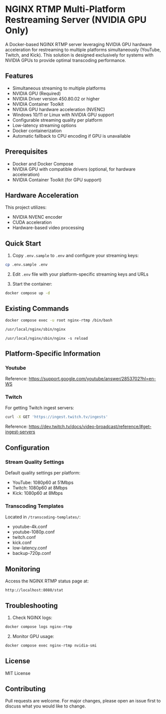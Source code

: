 # NGINX RTMP Multi-Platform Restreaming Server (NVIDIA GPU Only)

A Docker-based NGINX RTMP server leveraging NVIDIA GPU hardware acceleration for restreaming to multiple platforms simultaneously (YouTube, Twitch, and Kick). This solution is designed exclusively for systems with NVIDIA GPUs to provide optimal transcoding performance.

## Features

- Simultaneous streaming to multiple platforms
- NVIDIA GPU (Required)
- NVIDIA Driver version 450.80.02 or higher
- NVIDIA Container Toolkit
- NVIDIA GPU hardware acceleration (NVENC)
- Windows 10/11 or Linux with NVIDIA GPU support
- Configurable streaming quality per platform
- Low-latency streaming options
- Docker containerization
- Automatic fallback to CPU encoding if GPU is unavailable

## Prerequisites

- Docker and Docker Compose
- NVIDIA GPU with compatible drivers (optional, for hardware acceleration)
- NVIDIA Container Toolkit (for GPU support)

## Hardware Acceleration

This project utilizes:
- NVIDIA NVENC encoder
- CUDA acceleration
- Hardware-based video processing

## Quick Start

1. Copy `.env.sample` to `.env` and configure your streaming keys:
```bash
cp .env.sample .env
```

2. Edit `.env` file with your platform-specific streaming keys and URLs

3. Start the container:
```bash
docker compose up -d
```

## Existing Commands

```bash
docker compose exec -u root nginx-rtmp /bin/bash
```

```bash
/usr/local/nginx/sbin/nginx
```

```
/usr/local/nginx/sbin/nginx -s reload
```

## Platform-Specific Information

### Youtube

Reference: https://support.google.com/youtube/answer/2853702?hl=en-WS

### Twitch

For getting Twitch ingest servers:

```bash
curl -X GET 'https://ingest.twitch.tv/ingests' 
```

Reference: https://dev.twitch.tv/docs/video-broadcast/reference/#get-ingest-servers

## Configuration

### Stream Quality Settings

Default quality settings per platform:

- YouTube: 1080p60 at 51Mbps
- Twitch: 1080p60 at 8Mbps
- Kick: 1080p60 at 8Mbps

### Transcoding Templates

Located in `/transcoding-templates/`:
- youtube-4k.conf
- youtube-1080p.conf
- twitch.conf
- kick.conf
- low-latency.conf
- backup-720p.conf

## Monitoring

Access the NGINX RTMP status page at:
```
http://localhost:8080/stat
```

## Troubleshooting

1. Check NGINX logs:
```bash
docker compose logs nginx-rtmp
```

2. Monitor GPU usage:
```bash
docker compose exec nginx-rtmp nvidia-smi
```

## License

MIT License

## Contributing

Pull requests are welcome. For major changes, please open an issue first to discuss what you would like to change.

